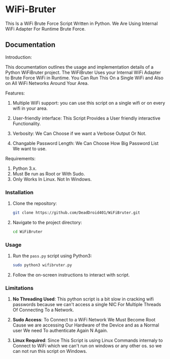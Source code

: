 
# WiFi-Bruter

This Is a WiFi Brute Force Script Written in Python.
We Are Using Internal WiFi Adapter For Runtime Brute Force.


## Documentation

Introduction:

This documentation outlines the usage and implementation details of a Python WiFiBruter project. The WiFiBruter Uses your Internal WiFi Adapter to Brute Force WiFi in Runtime. You Can Run This On a Single WiFi and Also on All WiFi Networks Around Your Area.

Features:

1. Multiple WiFi support: you can use this script on a single wifi or on every wifi in your area.

2.  User-friendly interface: This Script Provides a User friendly interactive Functionality.

3. Verbosity: We Can Choose if we want a Verbose Output Or Not.

4. Changable Password Length: We Can Choose How Big Password List We want to use.


Requirements:

   1. Python 3.x.
   2. Must Be run as Root or With Sudo.
   3. Only Works In Linux. Not In Windows.


### Installation

1. Clone the repository:
    ```bash
    git clone https://github.com/DeadDroid401/WiFiBruter.git
    ```

2. Navigate to the project directory:
    ```bash
    cd WiFiBruter
    ```


### Usage

1. Run the `pass.py` script using Python3:
    ```bash
    sudo python3 wifibruter.py
    ```

2. Follow the on-screen instructions to interact with script.


### Limitations

1. **No Threading Used**: This python script is a bit slow in cracking wifi passwords because we can't access a single NIC For Multiple Threads Of Connecting To a Network.

2. **Sudo Access**: To Connect to a WiFi Network We Must Become Root Cause we are accessing Our Hardware of the Device and as a Normal user We need To authenticate Again N Again.

3. **Linux Required**: Since This Script is using Linux Commands internaly to Connect to WiFi which we can't run on windows or any other os.
so we can not run this script on Windows.
